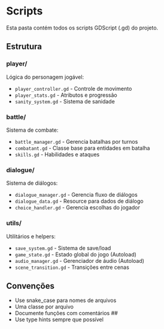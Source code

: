 # Scripts

Esta pasta contém todos os scripts GDScript (.gd) do projeto.

## Estrutura

### player/
Lógica do personagem jogável:
- `player_controller.gd` - Controle de movimento
- `player_stats.gd` - Atributos e progressão
- `sanity_system.gd` - Sistema de sanidade

### battle/
Sistema de combate:
- `battle_manager.gd` - Gerencia batalhas por turnos
- `combatant.gd` - Classe base para entidades em batalha
- `skills.gd` - Habilidades e ataques

### dialogue/
Sistema de diálogos:
- `dialogue_manager.gd` - Gerencia fluxo de diálogos
- `dialogue_data.gd` - Resource para dados de diálogo
- `choice_handler.gd` - Gerencia escolhas do jogador

### utils/
Utilitários e helpers:
- `save_system.gd` - Sistema de save/load
- `game_state.gd` - Estado global do jogo (Autoload)
- `audio_manager.gd` - Gerenciador de áudio (Autoload)
- `scene_transition.gd` - Transições entre cenas

## Convenções

- Use snake_case para nomes de arquivos
- Uma classe por arquivo
- Documente funções com comentários ##
- Use type hints sempre que possível

